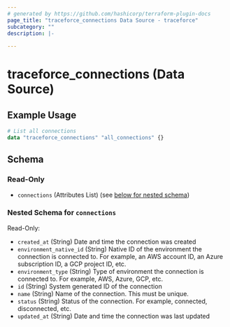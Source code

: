 ```yaml
---
# generated by https://github.com/hashicorp/terraform-plugin-docs
page_title: "traceforce_connections Data Source - traceforce"
subcategory: ""
description: |-
  
---
```


# traceforce_connections (Data Source)



## Example Usage

```terraform
# List all connections
data "traceforce_connections" "all_connections" {}
```

<!-- schema generated by tfplugindocs -->
## Schema

### Read-Only

- `connections` (Attributes List) (see [below for nested schema](#nestedatt--connections))

<a id="nestedatt--connections"></a>
### Nested Schema for `connections`

Read-Only:

- `created_at` (String) Date and time the connection was created
- `environment_native_id` (String) Native ID of the environment the connection is connected to. For example, an AWS account ID, an Azure subscription ID, a GCP project ID, etc.
- `environment_type` (String) Type of environment the connection is connected to. For example, AWS, Azure, GCP, etc.
- `id` (String) System generated ID of the connection
- `name` (String) Name of the connection. This must be unique.
- `status` (String) Status of the connection. For example, connected, disconnected, etc.
- `updated_at` (String) Date and time the connection was last updated
